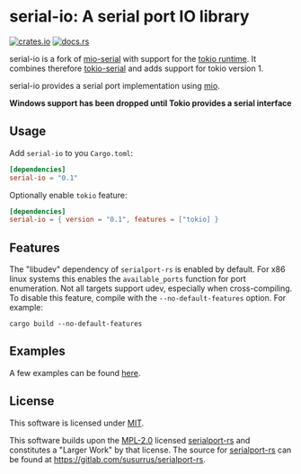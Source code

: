 # serial-io: A serial port IO library

[![crates.io](http://meritbadge.herokuapp.com/serial-io)](https://crates.io/crates/serial-io)
[![docs.rs](https://docs.rs/serial-io/badge.svg)](https://docs.rs/serial-io)

serial-io is a fork of [mio-serial](https://github.com/berkowski/mio-serial) with
support for the [tokio runtime](https://tokio.rs/).
It combines therefore [tokio-serial](https://github.com/berkowski/tokio-serial) and adds support
for tokio version 1.

serial-io provides a serial port implementation using [mio](https://github.com/carllerche/mio).

**Windows support has been dropped until Tokio provides a serial interface**

## Usage

Add `serial-io` to you `Cargo.toml`:

```toml
[dependencies]
serial-io = "0.1"
```

Optionally enable `tokio` feature:

```toml
[dependencies]
serial-io = { version = "0.1", features = ["tokio] }
```

## Features

The "libudev" dependency of `serialport-rs` is enabled by default. For x86 linux systems this enables the `available_ports` function for port enumeration.
Not all targets support udev, especially when cross-compiling. To disable this feature, compile with the `--no-default-features` option. For example:

```
cargo build --no-default-features
```

## Examples

A few examples can be found [here](https://github.com/tarnadas/serial-io/tree/master/examples).

## License

This software is licensed under [MIT](https://opensource.org/licenses/MIT).

This software builds upon the [MPL-2.0](https://opensource.org/licenses/MPL-2.0) licensed [serialport-rs](https://gitlab.com/susurrus/serialport-rs) and
constitutes a "Larger Work" by that license. The source for [serialport-rs](https://gitlab.com/susurrus/serialport-rs) can be found at https://gitlab.com/susurrus/serialport-rs.
